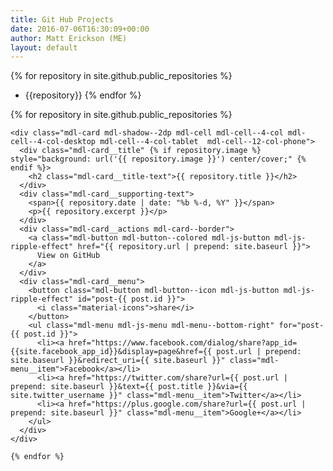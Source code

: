 ```yaml
---
title: Git Hub Projects
date: 2016-07-06T16:30:09+00:00
author: Matt Erickson (ME)
layout: default
---
```


{% for repository in site.github.public_repositories %}
  * {{repository}}
{% endfor %}

<div class="page-content">
  <div class="mdl-grid">
    {% for repository in site.github.public_repositories %}

    <div class="mdl-card mdl-shadow--2dp mdl-cell mdl-cell--4-col mdl-cell--4-col-desktop mdl-cell--4-col-tablet  mdl-cell--12-col-phone">
      <div class="mdl-card__title" {% if repository.image %} style="background: url('{{ repository.image }}') center/cover;" {% endif %}>
        <h2 class="mdl-card__title-text">{{ repository.title }}</h2>
      </div>
      <div class="mdl-card__supporting-text">
        <span>{{ repository.date | date: "%b %-d, %Y" }}</span>
        <p>{{ repository.excerpt }}</p>
      </div>
      <div class="mdl-card__actions mdl-card--border">
        <a class="mdl-button mdl-button--colored mdl-js-button mdl-js-ripple-effect" href="{{ repository.url | prepend: site.baseurl }}">
          View on GitHub
        </a>
      </div>
      <div class="mdl-card__menu">
        <button class="mdl-button mdl-button--icon mdl-js-button mdl-js-ripple-effect" id="post-{{ post.id }}">
          <i class="material-icons">share</i>
        </button>
        <ul class="mdl-menu mdl-js-menu mdl-menu--bottom-right" for="post-{{ post.id }}">
          <li><a href="https://www.facebook.com/dialog/share?app_id={{site.facebook_app_id}}&display=page&href={{ post.url | prepend: site.baseurl }}&redirect_uri={{ site.baseurl }}" class="mdl-menu__item">Facebook</a></li>
          <li><a href="https://twitter.com/share?url={{ post.url | prepend: site.baseurl }}&text={{ post.title }}&via={{ site.twitter_username }}" class="mdl-menu__item">Twitter</a></li>
          <li><a href="https://plus.google.com/share?url={{ post.url | prepend: site.baseurl }}" class="mdl-menu__item">Google+</a></li>
        </ul>
      </div>
    </div>

    {% endfor %}
  </div>
</div>